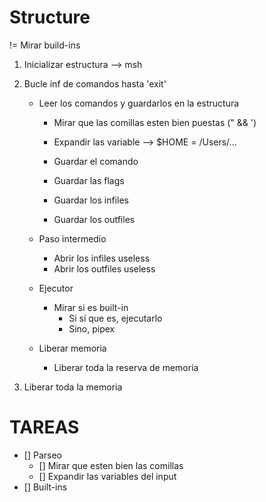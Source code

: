 # Structure

!= Mirar build-ins

1. Inicializar estructura --> msh

2. Bucle inf de comandos hasta 'exit'
	- Leer los comandos y guardarlos en la estructura
		- Mirar que las comillas esten bien puestas (" && ')

		- Expandir las variable --> $HOME = /Users/...

		- Guardar el comando
		- Guardar las flags
		- Guardar los infiles
		- Guardar los outfiles

	- Paso intermedio
		- Abrir los infiles useless
		- Abrir los outfiles useless

	- Ejecutor
		- Mirar si es built-in
			- Si sí que es, ejecutarlo
			- Sino, pipex

	- Liberar memoria
		- Liberar toda la reserva de memoria

3. Liberar toda la memoria

# TAREAS
- [] Parseo<br>
	- [] Mirar que esten bien las comillas
	- [] Expandir las variables del input
- [] Built-ins